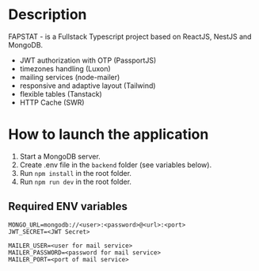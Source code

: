 # Description

FAPSTAT - is a Fullstack Typescript project based on ReactJS, NestJS and MongoDB.

- JWT authorization with OTP (PassportJS)
- timezones handling (Luxon)
- mailing services (node-mailer)
- responsive and adaptive layout (Tailwind)
- flexible tables (Tanstack)
- HTTP Cache (SWR)

# How to launch the application

1. Start a MongoDB server.
1. Create .env file in the `backend` folder (see variables below).
1. Run `npm install` in the root folder.
1. Run `npm run dev` in the root folder.

## Required ENV variables

```
MONGO_URL=mongodb://<user>:<password>@<url>:<port>
JWT_SECRET=<JWT Secret>

MAILER_USER=<user for mail service>
MAILER_PASSWORD=<password for mail service>
MAILER_PORT=<port of mail service>
```

